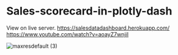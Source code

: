 # Sales-scorecard-in-plotly-dash
View on live server. https://salesdatadashboard.herokuapp.com/
https://www.youtube.com/watch?v=aoayZ7wnjiI

![maxresdefault (3)](https://user-images.githubusercontent.com/76989404/111030691-8251fe00-8425-11eb-8502-c9a44b17542c.jpg)
